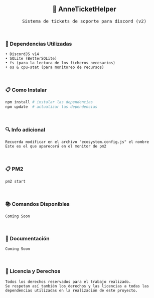 <h2 align="center"> 🎫 AnneTicketHelper </h2>

<pre align="center">
Sistema de tickets de soporte para discord (v2)
</pre>

<br>


### 🧰 Dependencias Utilizadas
```
• DiscordJS v14
• SQLite (BetterSQLite)
• fs (para la lectura de los ficheros necesarios)
• os & cpu-stat (para monitoreo de recursos)
```
<br>

### 📋 Como Instalar
```php
npm install # instalar las dependencias
npm update  # actualizar las dependencias
```
<br>

### 🔍 Info adicional
```
Recuerda modificar en el archivo "ecosystem.config.js" el nombre
Este es el que aparecerá en el monitor de pm2 
```
<br>

### 📋 PM2
```
pm2 start
```
<br>

### 📚 Comandos Disponibles
```
Coming Soon
```
<br>


### 📖 Documentación
```
Coming Soon
```
<br>


### 📄 Licencia y Derechos
```
Todos los derechos reservados para el trabajo realizado.
Se respetan así también los derechos y las licencias a todas las dependencias utilizadas en la realización de este proyecto.
```
